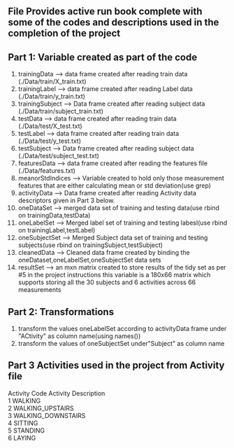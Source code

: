 ## File Provides active run book complete with some of the codes and descriptions used in the completion of the project
## Part 1: Variable created as part of the code                                                                                                    
1. trainingData --> data frame created after reading train data (./Data/train/X_train.txt)
2. trainingLabel --> data frame created after reading Label data (./Data/train/y_train.txt)
3. trainingSubject --> Data frame created after reading subject data (./Data/train/subject_train.txt)
4. testData --> data frame created after reading train data (./Data/test/X_test.txt)
5. testLabel --> data frame created after reading train data (./Data/test/y_test.txt)
6. testSubject --> Data frame created after reading subject data (./Data/test/subject_test.txt)
7. featuresData --> data frame created after reading the features file (./Data/features.txt)
8. meanorStdIndices --> Variable created to hold only those measurement features that are either calculating mean or std deviation(use grep)
9. activityData --> Data frame created after reading Activity data descriptors given in Part 3 below.
10. oneDataSet --> merged data set of training and testing data(use rbind on trainingData,testData)
11. oneLabelSet --> Merged label set of training and testing labesl(use rbind on trainingLabel,testLabel)
12. oneSubjectSet --> Merged Subject data set of training and testing subjects(use rbind on trainingSubject,testSubject)
13. cleanedData --> Cleaned data frame created by binding the oneDataset,oneLabelSet,oneSubjectSet data sets
14. resultSet --> an mxn matrix created to store results of the tidy set as per #5 in the project instructions
     this variable is a 180x66 matrix which supports storing all the 30 subjects and 6 activities across 66 measurements

## Part 2: Transformations
 1. transform the values oneLabelSet according to activityData frame under "ACtivity" as column name(using names())
 2. transform the values of oneSubjectSet under"Subject" as column name

## Part 3 Activities used in the project from Activity file
 Activity Code          Activity Description                                                                                     
 1                        WALKING                                                                                                
 2                        WALKING_UPSTAIRS                                                                                             
 3                        WALKING_DOWNSTAIRS                                                                                     
 4                        SITTING                                                                                                
 5                        STANDING                                                                                                     
 6                        LAYING
 
 
